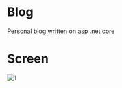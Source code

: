 # Blog
Personal blog written on asp .net core

# Screen
![1](https://user-images.githubusercontent.com/38386015/50796017-d78ba580-12d8-11e9-9aa3-3c1b5c00999e.png)
